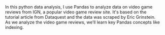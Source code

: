 In this python data analysis, I use Pandas to analyze data on video game reviews from IGN, a popular video game review site. It's based on the tutorial article from Dataquest and the data was scraped by Eric Grinstein. As we analyze the video game reviews, we’ll learn key Pandas concepts like indexing. 
